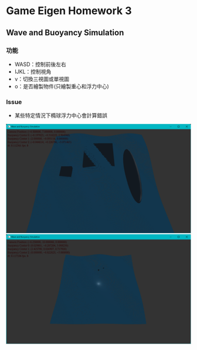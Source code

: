 # Game Eigen Homework 3
## Wave and Buoyancy Simulation

### 功能
* WASD：控制前後左右
* IJKL：控制視角
* v：切換三視圖或單視圖
* o：是否繪製物件(只繪製重心和浮力中心)

### Issue
* 某些特定情況下橢球浮力中心會計算錯誤

![Demo](img/img1.png)
![Demo](img/img2.png)
